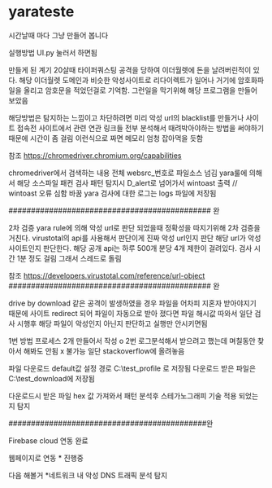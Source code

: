 # yarateste
시간날때 마다 그냥 만들어 봅니다

실행방법 UI.py 눌러서 하면됨

만들게 된 계기 
20살때 타이퍼쿼스팅 공격을 당하여 이더월렛에 돈을 날려버린적이 있다.
해당 이더월렛 도메인과 비슷한 악성사이트로 리다이렉트가 일어나 거기에 암호화파일을 올리고 암호문을 적었던걸로 기억함.
그런일을 막기위해 해당 프로그램을 만들어 보았음

해당방법은 탐지하는 느낌이고 차단하려면 미리 악성 url의 blacklist를 만들거나 사이트 접속전 사이트에서 관련
연관 링크들 전부 분석해서 때려박아야하는 방법을 써야하기 때문에 시간이 좀 걸림 
이런식으로 짜면 메모리 엄청 잡아먹을 듯함

참조 https://chromedriver.chromium.org/capabilities

chromedriver에서 검색하는 내용 전체 websrc_번호로 파일소스 넘김 
yara룰에 의해서 해당 소스파일 패컨 검사 패턴 탐지시 D_alert로 넘어가서 wintoast 출력 // wintoast 오류 심함 바꿈
yara 검사에 대한 로그는 logs 파일에 저장됨

############################################# 완 

2차 검증
yara rule에 의해 악성 url로 판단 되었을때 정확성을 따지기위해 2차 검증을 거친다.
virustotal의 api를 사용해서 판단이게 진짜 악성 url인지 판단
해당 url가 악성 사이트인지 판단한다.
해당 공개 api는 하루 500개 분당 4개 제한이 걸려있다.
검사 시간 1분 정도 걸림 그래서 스레드로 돌림

참조 https://developers.virustotal.com/reference/url-object
############################################# 완 
   
drive by download 같은 공격이 발생하였을 경우 파일을 어차피 지혼자 받아야지기 때문에
사이트 redirect 되어 파일이 자동으로 받아 졌다면 파일 해시값 따와서 
일단 검사 시행후 해당 파일이 악성인지 아닌지 판단하고 실행만 안시키면됨

1번 방법 프로세스 2개 만들어서 작성 o
2번 로그분석해서 받으려고 했는데 며칠동안 찾아서 해봐도 안됨 x 불가능 일단 stackoverflow에 올려놓음

파일 다운로드 default값 설정 경로 
C:\\test_profile 로 저장됨
다운로드 받은 파일은 C:\\test_download에 저장됨

다운로드시 받은 파일 hex 값 가져와서 패턴 분석후 스테가노그래피 기술 적용 되었는지 탐지  

############################################완

Firebase cloud 연동 완료 

웹페이지로 연동 * 진행중

다음 해볼거
*네트워크 내 악성 DNS 트래픽 분석 탐지
